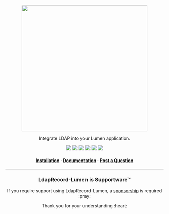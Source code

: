 <!-- readme.md -->

<p align="center">
    <img src="https://ldaprecord.com/logo.svg" width="400">
</p>

<p align="center">Integrate LDAP into your Lumen application.</p>

<p align="center">
    <a href="https://lumen.laravel.com"><img src="https://img.shields.io/badge/Built_for-Lumen-green.svg?style=flat-square"></a>
    <a href="https://github.com/DirectoryTree/LdapRecord-Lumen/actions"><img src="https://img.shields.io/github/workflow/status/directorytree/ldaprecord-lumen/run-tests.svg?style=flat-square"></a>
    <a href="https://scrutinizer-ci.com/g/directorytree/ldaprecord-lumen"><img src="https://img.shields.io/scrutinizer/g/directorytree/ldaprecord-lumen/master.svg?style=flat-square"></a>
    <a href="https://packagist.org/packages/directorytree/ldaprecord-lumen"><img src="https://img.shields.io/packagist/dt/directorytree/ldaprecord-lumen.svg?style=flat-square"></a>
    <a href="https://packagist.org/packages/directorytree/ldaprecord-lumen"><img src="https://img.shields.io/packagist/v/directorytree/ldaprecord-lumen.svg?style=flat-square"></a>
    <a href="https://packagist.org/packages/directorytree/ldaprecord-lumen"><img src="https://img.shields.io/packagist/l/directorytree/ldaprecord-lumen.svg?style=flat-square"></a>
</p>

<h4 align="center">
    <a href="https://ldaprecord.com/docs/laravel/v2/lumen#installation">Installation</a>
    <span> · </span>
    <a href="https://ldaprecord.com/docs/laravel/v2/lumen">Documentation</a>
    <span> · </span>
    <a href="https://github.com/DirectoryTree/LdapRecord-Lumen/discussions/new">Post a Question</a>
</h4>

---

<h3 align="center">LdapRecord-Lumen is Supportware™</h3>

<p align="center">If you require support using LdapRecord-Lumen, a <a href="https://github.com/sponsors/stevebauman">sponsorship</a> is required :pray:</p>

<p align="center">Thank you for your understanding :heart:</p>
